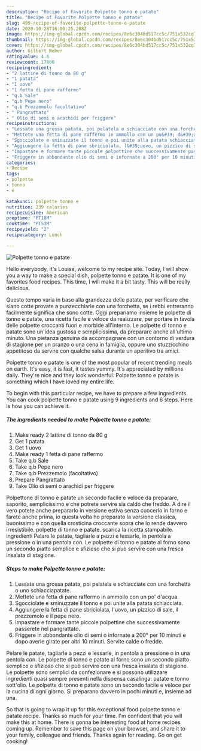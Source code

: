 ```yaml
---
description: "Recipe of Favorite Polpette tonno e patate"
title: "Recipe of Favorite Polpette tonno e patate"
slug: 499-recipe-of-favorite-polpette-tonno-e-patate
date: 2020-10-28T16:00:25.208Z
image: https://img-global.cpcdn.com/recipes/8e6c304bd517cc5c/751x532cq70/polpette-tonno-e-patate-recipe-main-photo.jpg
thumbnail: https://img-global.cpcdn.com/recipes/8e6c304bd517cc5c/751x532cq70/polpette-tonno-e-patate-recipe-main-photo.jpg
cover: https://img-global.cpcdn.com/recipes/8e6c304bd517cc5c/751x532cq70/polpette-tonno-e-patate-recipe-main-photo.jpg
author: Gilbert Weber
ratingvalue: 4.6
reviewcount: 17800
recipeingredient:
- "2 lattine di tonno da 80 g"
- "1 patata"
- "1 uovo"
- "1 fetta di pane raffermo"
- "q.b Sale"
- "q.b Pepe nero"
- "q.b Prezzemolo facoltativo"
- " Pangrattato"
- " Olio di semi o arachidi per friggere"
recipeinstructions:
- "Lessate una grossa patata, poi pelatela e schiacciate con una forchetta o uno schiacciapatate."
- "Mettete una fetta di pane raffermo in ammollo con un po&#39; d&#39;acqua."
- "Sgocciolate e sminuzzate il tonno e poi unite alla patata schiacciata."
- "Aggiungere la fetta di pane sbriciolata, l&#39;uovo, un pizzico di sale, il prezzemolo e il pepe nero."
- "Impastare e formare tante piccole polpettine che successivamente passerete nel pangrattato."
- "Friggere in abbondante olio di semi o infornate a 200° per 10 minuti e dopo averle girate per altri 10 minuti. Servite calde o fredde."
categories:
- Recipe
tags:
- polpette
- tonno
- e

katakunci: polpette tonno e 
nutrition: 239 calories
recipecuisine: American
preptime: "PT18M"
cooktime: "PT53M"
recipeyield: "2"
recipecategory: Lunch

---
```



![Polpette tonno e patate](https://img-global.cpcdn.com/recipes/8e6c304bd517cc5c/751x532cq70/polpette-tonno-e-patate-recipe-main-photo.jpg)

Hello everybody, it's Louise, welcome to my recipe site. Today, I will show you a way to make a special dish, polpette tonno e patate. It is one of my favorites food recipes. This time, I will make it a bit tasty. This will be really delicious.

Questo tempo varia in base alla grandezza delle patate, per verificare che siano cotte provate a punzecchiarle con una forchetta, se i rebbi entreranno facilmente significa che sono cotte. Oggi prepariamo insieme le polpette di tonno e patate, una ricetta facile e veloce da realizzare, per portare in tavola delle polpette croccanti fuori e morbide all&#39;interno. Le polpette di tonno e patate sono un&#39;idea gustosa e semplicissima, da preparare anche all&#39;ultimo minuto. Una pietanza genuina da accompagnare con un contorno di verdura di stagione per un pranzo o una cena in famiglia, oppure uno stuzzicchino appetitoso da servire con qualche salsa durante un aperitivo tra amici.

Polpette tonno e patate is one of the most popular of recent trending meals on earth. It's easy, it is fast, it tastes yummy. It's appreciated by millions daily. They're nice and they look wonderful. Polpette tonno e patate is something which I have loved my entire life.


To begin with this particular recipe, we have to prepare a few ingredients. You can cook polpette tonno e patate using 9 ingredients and 6 steps. Here is how you can achieve it.

<!--inarticleads1-->

##### The ingredients needed to make Polpette tonno e patate:

1. Make ready 2 lattine di tonno da 80 g
1. Get 1 patata
1. Get 1 uovo
1. Make ready 1 fetta di pane raffermo
1. Take q.b Sale
1. Take q.b Pepe nero
1. Take q.b Prezzemolo (facoltativo)
1. Prepare  Pangrattato
1. Take  Olio di semi o arachidi per friggere


Polpettone di tonno e patate un secondo facile e veloce da preparare, saporito, semplicissimo e che potrete servire sia caldo che freddo. A dire il vero potete anche prepararlo in versione estiva senza cuocerlo in forno e farete anche prima, io questa volta ho preparato la versione classica, buonissimo e con quella crosticina croccante sopra che lo rende davvero irresistibile. polpette di tonno e patate. scarica la ricetta stampabile. ingredienti Pelare le patate, tagliarle a pezzi e lessarle, in pentola a pressione o in una pentola con. Le polpette di tonno e patate al forno sono un secondo piatto semplice e sfizioso che si può servire con una fresca insalata di stagione. 

<!--inarticleads2-->

##### Steps to make Polpette tonno e patate:

1. Lessate una grossa patata, poi pelatela e schiacciate con una forchetta o uno schiacciapatate.
1. Mettete una fetta di pane raffermo in ammollo con un po&#39; d&#39;acqua.
1. Sgocciolate e sminuzzate il tonno e poi unite alla patata schiacciata.
1. Aggiungere la fetta di pane sbriciolata, l&#39;uovo, un pizzico di sale, il prezzemolo e il pepe nero.
1. Impastare e formare tante piccole polpettine che successivamente passerete nel pangrattato.
1. Friggere in abbondante olio di semi o infornate a 200° per 10 minuti e dopo averle girate per altri 10 minuti. Servite calde o fredde.


Pelare le patate, tagliarle a pezzi e lessarle, in pentola a pressione o in una pentola con. Le polpette di tonno e patate al forno sono un secondo piatto semplice e sfizioso che si può servire con una fresca insalata di stagione. Le polpette sono semplici da confezionare e si possono utilizzare ingredienti quasi sempre presenti nella dispensa casalinga: patate e tonno sott&#39;olio. Le polpette di tonno e patate sono un secondo facile e veloce per la cucina di ogni giorno. Si preparano davvero in pochi minuti e, insieme ad una. 

So that is going to wrap it up for this exceptional food polpette tonno e patate recipe. Thanks so much for your time. I'm confident that you will make this at home. There is gonna be interesting food at home recipes coming up. Remember to save this page on your browser, and share it to your family, colleague and friends. Thanks again for reading. Go on get cooking!

